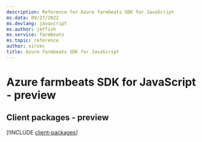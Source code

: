 ```yaml
---
description: Reference for Azure farmbeats SDK for JavaScript
ms.data: 09/27/2022
ms.devlang: javascript
ms.author: jeffish
ms.service: farmbeats
ms.topic: reference
author: xirzec
title: Azure farmbeats SDK for JavaScript
---
```

# Azure farmbeats SDK for JavaScript - preview

## Client packages - preview
[!INCLUDE [client-packages](farmbeats-client-index.md)]